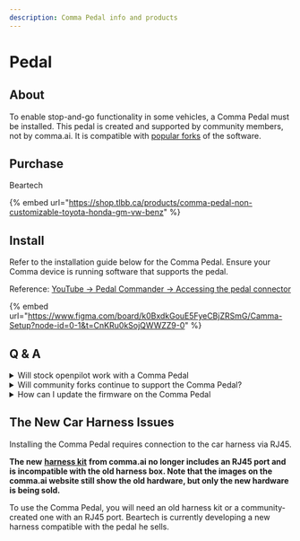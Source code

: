 ```yaml
---
description: Comma Pedal info and products
---
```


# Pedal

## About

To enable stop-and-go functionality in some vehicles, a Comma Pedal must be installed. This pedal is created and supported by community members, not by comma.ai. It is compatible with [popular forks](../software/popular-forks.md) of the software.

## Purchase&#x20;

Beartech

{% embed url="https://shop.tlbb.ca/products/comma-pedal-non-customizable-toyota-honda-gm-vw-benz" %}

## Install

Refer to the installation guide below for the Comma Pedal. Ensure your Comma device is running software that supports the pedal.

Reference: [YouTube → Pedal Commander → Accessing the pedal connector](https://youtu.be/Gisbi94opSM?si=H8-fX46Xf-AcuWQm\&t=7)

{% embed url="https://www.figma.com/board/k0BxdkGouE5FyeCBjZRSmG/Camma-Setup?node-id=0-1&t=CnKRu0kSojQWWZZ9-0" %}

## Q & A

<details>

<summary>Will stock openpilot work with a Comma Pedal</summary>

No, openpilot no longer supports the Comma Pedal, use a fork that does support it like FrogPilot or sunnypilot. Comma Pedal is not manufactured by comma either.&#x20;

</details>

<details>

<summary>Will community forks continue to support the Comma Pedal?</summary>

There is obviously no way to know the future, but the forks that currently support it have no plans on dropping support.

</details>

<details>

<summary>How can I update the firmware on the Comma Pedal</summary>

Flashing the firmware is done with the DFU Key, available from Beartech. [See this link](https://shop.tlbb.ca/products/dfu-key) for more information.&#x20;

For pedal/SDSU firmware, check here: [https://github.com/fraserxiong/panda\_firmware](https://github.com/fraserxiong/panda\_firmware).

Tutorial for flashing Pedal: [https://www.youtube.com/watch?v=DNf0OGwXUUQ](https://www.youtube.com/watch?v=DNf0OGwXUUQ)

</details>

## The New Car Harness Issues

Installing the Comma Pedal requires connection to the car harness via RJ45.

**The new** [**harness kit**](https://comma.ai/shop/car-harness) **from comma.ai no longer includes an RJ45 port and is incompatible with the old harness box. Note that the images on the comma.ai website still show the old hardware, but only the new hardware is being sold.**

To use the Comma Pedal, you will need an old harness kit or a community-created one with an RJ45 port. Beartech is currently developing a new harness compatible with the pedal he sells. &#x20;
